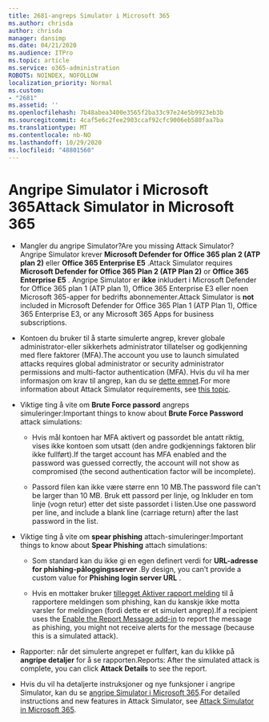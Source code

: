 ```yaml
---
title: 2681-angreps Simulator i Microsoft 365
ms.author: chrisda
author: chrisda
manager: dansimp
ms.date: 04/21/2020
ms.audience: ITPro
ms.topic: article
ms.service: o365-administration
ROBOTS: NOINDEX, NOFOLLOW
localization_priority: Normal
ms.custom:
- "2681"
ms.assetid: ''
ms.openlocfilehash: 7b48abea3400e3565f2ba33c97e24e5b9923eb3b
ms.sourcegitcommit: 4caf5e6c2fee2903ccaf92cfc9006eb580faa7ba
ms.translationtype: MT
ms.contentlocale: nb-NO
ms.lasthandoff: 10/29/2020
ms.locfileid: "48801560"
---
```

# <a name="attack-simulator-in-microsoft-365"></a><span data-ttu-id="b4d88-102">Angripe Simulator i Microsoft 365</span><span class="sxs-lookup"><span data-stu-id="b4d88-102">Attack Simulator in Microsoft 365</span></span>

- <span data-ttu-id="b4d88-103">Mangler du angripe Simulator?</span><span class="sxs-lookup"><span data-stu-id="b4d88-103">Are you missing Attack Simulator?</span></span> <span data-ttu-id="b4d88-104">Angripe Simulator krever **Microsoft Defender for Office 365 plan 2 (ATP plan 2)** eller **Office 365 Enterprise E5** .</span><span class="sxs-lookup"><span data-stu-id="b4d88-104">Attack Simulator requires **Microsoft Defender for Office 365 Plan 2 (ATP Plan 2)** or **Office 365 Enterprise E5** .</span></span> <span data-ttu-id="b4d88-105">Angripe Simulator er **ikke** inkludert i Microsoft Defender for Office 365 plan 1 (ATP plan 1), Office 365 Enterprise E3 eller noen Microsoft 365-apper for bedrifts abonnementer.</span><span class="sxs-lookup"><span data-stu-id="b4d88-105">Attack Simulator is **not** included in Microsoft Defender for Office 365 Plan 1 (ATP Plan 1), Office 365 Enterprise E3, or any Microsoft 365 Apps for business subscriptions.</span></span>

- <span data-ttu-id="b4d88-106">Kontoen du bruker til å starte simulerte angrep, krever globale administrator-eller sikkerhets administrator tillatelser og godkjenning med flere faktorer (MFA).</span><span class="sxs-lookup"><span data-stu-id="b4d88-106">The account you use to launch simulated attacks requires global administrator or security administrator permissions and multi-factor authentication (MFA).</span></span> <span data-ttu-id="b4d88-107">Hvis du vil ha mer informasjon om krav til angrep, kan du se [dette emnet](https://docs.microsoft.com/microsoft-365/security/office-365-security/attack-simulator).</span><span class="sxs-lookup"><span data-stu-id="b4d88-107">For more information about Attack Simulator requirements, see [this topic](https://docs.microsoft.com/microsoft-365/security/office-365-security/attack-simulator).</span></span>

- <span data-ttu-id="b4d88-108">Viktige ting å vite om **Brute Force passord** angreps simuleringer:</span><span class="sxs-lookup"><span data-stu-id="b4d88-108">Important things to know about **Brute Force Password** attack simulations:</span></span>

  - <span data-ttu-id="b4d88-109">Hvis mål kontoen har MFA aktivert og passordet ble antatt riktig, vises ikke kontoen som utsatt (den andre godkjennings faktoren blir ikke fullført).</span><span class="sxs-lookup"><span data-stu-id="b4d88-109">If the target account has MFA enabled and the password was guessed correctly, the account will not show as compromised (the second authentication factor will be incomplete).</span></span>

  - <span data-ttu-id="b4d88-110">Passord filen kan ikke være større enn 10 MB.</span><span class="sxs-lookup"><span data-stu-id="b4d88-110">The password file can't be larger than 10 MB.</span></span> <span data-ttu-id="b4d88-111">Bruk ett passord per linje, og Inkluder en tom linje (vogn retur) etter det siste passordet i listen.</span><span class="sxs-lookup"><span data-stu-id="b4d88-111">Use one password per line, and include a blank line (carriage return) after the last password in the list.</span></span>

- <span data-ttu-id="b4d88-112">Viktige ting å vite om **spear phishing** attach-simuleringer:</span><span class="sxs-lookup"><span data-stu-id="b4d88-112">Important things to know about **Spear Phishing** attach simulations:</span></span>

  - <span data-ttu-id="b4d88-113">Som standard kan du ikke gi en egen definert verdi for **URL-adresse for phishing-påloggingsserver** .</span><span class="sxs-lookup"><span data-stu-id="b4d88-113">By design, you can't provide a custom value for **Phishing login server URL** .</span></span>

  - <span data-ttu-id="b4d88-114">Hvis en mottaker bruker [tillegget Aktiver rapport melding](https://docs.microsoft.com/microsoft-365/security/office-365-security/enable-the-report-message-add-in) til å rapportere meldingen som phishing, kan du kanskje ikke motta varsler for meldingen (fordi dette er et simulert angrep).</span><span class="sxs-lookup"><span data-stu-id="b4d88-114">If a recipient uses the [Enable the Report Message add-in](https://docs.microsoft.com/microsoft-365/security/office-365-security/enable-the-report-message-add-in) to report the message as phishing, you might not receive alerts for the message (because this is a simulated attack).</span></span>

- <span data-ttu-id="b4d88-115">Rapporter: når det simulerte angrepet er fullført, kan du klikke på **angripe detaljer** for å se rapporten.</span><span class="sxs-lookup"><span data-stu-id="b4d88-115">Reports: After the simulated attack is complete, you can click **Attack Details** to see the report.</span></span>

- <span data-ttu-id="b4d88-116">Hvis du vil ha detaljerte instruksjoner og nye funksjoner i angripe Simulator, kan du se [angripe Simulator i Microsoft 365](https://docs.microsoft.com/microsoft-365/security/office-365-security/attack-simulator).</span><span class="sxs-lookup"><span data-stu-id="b4d88-116">For detailed instructions and new features in Attack Simulator, see [Attack Simulator in Microsoft 365](https://docs.microsoft.com/microsoft-365/security/office-365-security/attack-simulator).</span></span>
